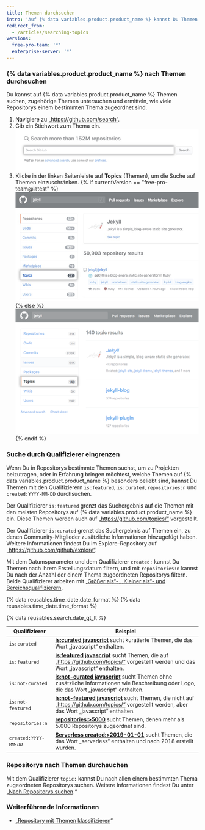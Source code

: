 ```yaml
---
title: Themen durchsuchen
intro: 'Auf {% data variables.product.product_name %} kannst Du Themen suchen, die Repositorys zugeordnet sind.'
redirect_from:
  - /articles/searching-topics
versions:
  free-pro-team: '*'
  enterprise-server: '*'
---
```


### {% data variables.product.product_name %} nach Themen durchsuchen

Du kannst auf {% data variables.product.product_name %} Themen suchen, zugehörige Themen untersuchen und ermitteln, wie viele Repositorys einem bestimmten Thema zugeordnet sind.

1. Navigiere zu „https://github.com/search“.
2. Gib ein Stichwort zum Thema ein. ![Suchfeld](/assets/images/help/search/search-field.png)
3. Klicke in der linken Seitenleiste auf **Topics** (Themen), um die Suche auf Themen einzuschränken.
{% if currentVersion == "free-pro-team@latest" %}
  ![Ergebnisseite der Suche nach Jekyll-Repositorys mit hervorgehobener Option „Topics“ (Themen) in der Seitenleiste](/assets/images/help/search/topic-left-side-navigation-dotcom.png){% else %}
![Jekyll repository search results page on dotcom with topics side-menu option highlighted](/assets/images/help/search/topic-left-side-navigation.png){% endif %}

### Suche durch Qualifizierer eingrenzen

Wenn Du in Repositorys bestimmte Themen suchst, um zu Projekten beizutragen, oder in Erfahrung bringen möchtest, welche Themen auf {% data variables.product.product_name %} besonders beliebt sind, kannst Du Themen mit den Qualifizierern `is:featured`, `is:curated`, `repositories:n` und `created:YYYY-MM-DD` durchsuchen.

Der Qualifizierer `is:featured` grenzt das Suchergebnis auf die Themen mit den meisten Repositorys auf {% data variables.product.product_name %} ein. Diese Themen werden auch auf „https://github.com/topics/“ vorgestellt.

Der Qualifizierer `is:curated` grenzt das Suchergebnis auf Themen ein, zu denen Community-Mitglieder zusätzliche Informationen hinzugefügt haben. Weitere Informationen findest Du im Explore-Repository auf „https://github.com/github/explore“.

Mit dem Datumsparameter und dem Qualifizierer `created:` kannst Du Themen nach ihrem Erstellungsdatum filtern, und mit `repositories:n` kannst Du nach der Anzahl der einem Thema zugeordneten Repositorys filtern. Beide Qualifizierer arbeiten mit [„Größer als“-, „Kleiner als“- und Bereichsqualifizierern](/articles/understanding-the-search-syntax).

{% data reusables.time_date.date_format %} {% data reusables.time_date.time_format %}

{% data reusables.search.date_gt_lt %}

| Qualifizierer             | Beispiel                                                                                                                                                                                                                                 |
| ------------------------- | ---------------------------------------------------------------------------------------------------------------------------------------------------------------------------------------------------------------------------------------- |
| `is:curated`              | [**is:curated javascript**](https://github.com/search?utf8=%E2%9C%93&q=javascript+is%3Acurated&type=Topics) sucht kuratierte Themen, die das Wort „javascript“ enthalten.                                                                |
| `is:featured`             | [**is:featured javascript**](https://github.com/search?utf8=%E2%9C%93&q=javascript+is%3Afeatured&type=Topics) sucht Themen, die auf „https://github.com/topics/“ vorgestellt werden und das Wort „javascript“ enthalten.                 |
| `is:not-curated`          | [**is:not-curated javascript**](https://github.com/search?utf8=%E2%9C%93&q=javascript+is%3Anot-curated&type=Topics) sucht Themen ohne zusätzliche Informationen wie Beschreibung oder Logo, die das Wort „javascript“ enthalten.         |
| `is:not-featured`         | [**is:not-featured javascript**](https://github.com/search?utf8=%E2%9C%93&q=javascript+is%3Anot-featured&type=Topics) sucht Themen, die nicht auf „https://github.com/topics/“ vorgestellt werden, aber das Wort „javascript“ enthalten. |
| `repositories:n`          | [**repositories:&gt;5000**](https://github.com/search?q=repositories%3A%3E5000) sucht Themen, denen mehr als 5.000 Repositorys zugeordnet sind.                                                                                    |
| <code>created:<em>YYYY-MM-DD</em></code> | [**Serverless created:&gt;2019-01-01**](https://github.com/search?q=Serverless+created%3A%3E2019-01-01&type=Topics) sucht Themen, die das Wort „serverless“ enthalten und nach 2018 erstellt wurden.                               |

### Repositorys nach Themen durchsuchen

Mit dem Qualifizierer `topic:` kannst Du nach allen einem bestimmten Thema zugeordneten Repositorys suchen. Weitere Informationen findest Du unter „[Nach Repositorys suchen](/articles/searching-for-repositories/#search-by-topic).“

### Weiterführende Informationen
- „[Repository mit Themen klassifizieren](/articles/classifying-your-repository-with-topics)“
